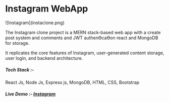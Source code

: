 
<h1>Instagram WebApp</h1>
![Instagram](instaclone.png)
<p>The Instagram clone project is a MERN stack-based web app with a create post system and comments and JWT
authenƟcaƟon react and MongoDB for storage.</p>
<p>It replicates the core features of Instagram, user-generated content storage, user login, and backend architecture.</p>
<h5>Tech Stack :- </h5>
<p>React Js, Node Js, Express js, MongoDB, HTML, CSS, Bootstrap</p>
<h5>Live Demo :- <a href="">Instagram</a></h5>
